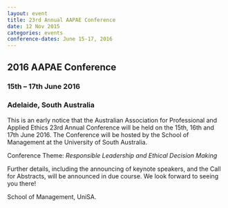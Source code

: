 ```yaml
---
layout: event
title: 23rd Annual AAPAE Conference
date: 12 Nov 2015
categories: events
conference-dates: June 15-17, 2016
---
```

## 2016 AAPAE Conference

### 15th – 17th June 2016
### Adelaide, South Australia

This is an early notice that the Australian Association for Professional and Applied Ethics 23rd Annual Conference will be held on the 15th, 16th and 17th June 2016. The Conference will be hosted by the School of Management at the University of South Australia.

Conference Theme: *Responsible Leadership and Ethical Decision Making*

Further details, including the announcing of keynote speakers, and the Call for Abstracts, will be announced in due course.
We look forward to seeing you there!

School of Management, UniSA.
